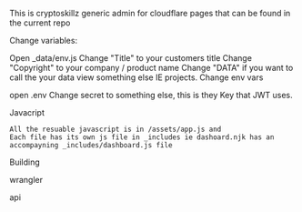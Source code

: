 This is cryptoskillz generic admin for cloudflare pages that can be found in the current repo


Change variables:

Open _data/env.js
	Change "Title" to your customers title
	Change "Copyright" to your company / product name 
	Change "DATA" if you want to call the your data view something else IE projects.
Change env vars

open .env
	Change secret to something else, this is they Key that JWT uses. 

Javacript

	All the resuable javascript is in /assets/app.js and 
	Each file has its own js file in _includes ie dashoard.njk has an accompayning _includes/dashboard.js file 

Building 


wrangler

api







